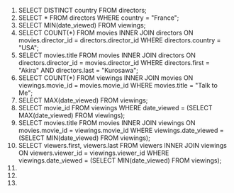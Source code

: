 <!-- Reminders -->

<!-- Studio Solution -->
1. SELECT DISTINCT country FROM directors;
2. SELECT * FROM directors WHERE country = "France";
3. SELECT MIN(date_viewed) FROM viewings;
4. SELECT COUNT(*) FROM movies INNER JOIN directors ON movies.director_id = directors.director_id WHERE directors.country = "USA";
5. SELECT movies.title FROM movies INNER JOIN directors ON directors.director_id = movies.director_id WHERE directors.first = "Akira" AND directors.last = "Kurosawa";
6. SELECT COUNT(*) FROM viewings INNER JOIN movies ON viewings.movie_id = movies.movie_id WHERE movies.title = "Talk to Me";
7. SELECT MAX(date_viewed) FROM viewings;
8. SELECT movie_id FROM viewings WHERE date_viewed = (SELECT MAX(date_viewed) FROM viewings);
9. SELECT movies.title FROM movies INNER JOIN viewings ON movies.movie_id = viewings.movie_id WHERE viewings.date_viewed = (SELECT MIN(date_viewed) FROM viewings);
10. SELECT viewers.first, viewers.last FROM viewers INNER JOIN viewings ON viewers.viewer_id = viewings.viewer_id WHERE viewings.date_viewed = (SELECT MIN(date_viewed) FROM viewings);
11. 
12. 
13. 

<!-- Summary -->

<!-- Q&A -->

<!-- Studio Walkthough -->
